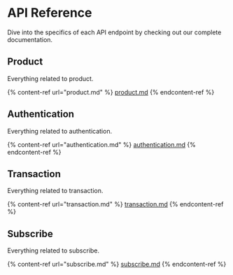 # API Reference

Dive into the specifics of each API endpoint by checking out our complete documentation.

## Product

Everything related to product.

{% content-ref url="product.md" %}
[product.md](product.md)
{% endcontent-ref %}

## Authentication

Everything related to authentication.

{% content-ref url="authentication.md" %}
[authentication.md](authentication.md)
{% endcontent-ref %}

## Transaction

Everything related to transaction.

{% content-ref url="transaction.md" %}
[transaction.md](transaction.md)
{% endcontent-ref %}

## Subscribe

Everything related to subscribe.

{% content-ref url="subscribe.md" %}
[subscribe.md](subscribe.md)
{% endcontent-ref %}
